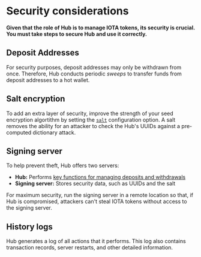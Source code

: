 # Security considerations

**Given that the role of Hub is to manage IOTA tokens, its security is crucial. You must take steps to secure Hub and use it correctly.**

## Deposit Addresses

For security purposes, deposit addresses may only be withdrawn from once. Therefore, Hub conducts periodic _sweeps_ to transfer funds from deposit addresses to a hot wallet.      

## Salt encryption

To add an extra layer of security, improve the strength of your seed encryption algortithm by setting the [`salt`](../references/hub-configuration-options.md) configuration option. A salt removes the ability for an attacker to check the Hub's UUIDs against a pre-computed dictionary attack. 

## Signing server

To help prevent theft, Hub offers two servers:

* **Hub:** Performs [key functions for managing deposits and withdrawals](../concepts/about-hub.md)
* **Signing server:** Stores security data, such as UUIDs and the salt

For maximum security, run the signing server in a remote location so that, if Hub is compromised, attackers can't steal IOTA tokens without access to the signing server.

## History logs

Hub generates a log of all actions that it performs. This log also contains transaction records, server restarts, and other detailed information. 
